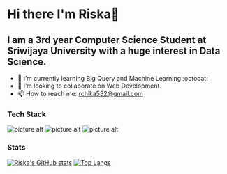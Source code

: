 # Hi there I'm Riska👋
## I am a 3rd year Computer Science Student at Sriwijaya University with a huge interest in Data Science.

* 🌱 I’m currently learning Big Query and Machine Learning :octocat:
* 👯 I’m looking to collaborate on Web Development.
* 📫 How to reach me: rchika532@gmail.com 

### Tech Stack ###
![picture alt](https://github.com/topics/java)
![picture alt](https://github.com/topics/python)
![picture alt](https://github.com/topics/javascript)

### Stats ###
[![Riska's GitHub stats](https://github-readme-stats.vercel.app/api?username=riskatrim&show_icons=true&theme=tokyonights)](https://github.com/riskatrim/github-readme-stats)
[![Top Langs](https://github-readme-stats.vercel.app/api/top-langs/?username=riskatrim&show_icons=true&theme=tokyonights)](https://github.com/riskatrim/github-readme-stats)


